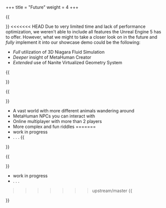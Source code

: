 +++
title = "Future"
weight = 4
+++

{{<section title="Many ideas, too little time">}}
<<<<<<< HEAD
Due to very limited time and lack of performance optimization, we weren't able to include all features the Unreal Engine 5 has to offer. However, what we might to take a closer look on in the future and <i>fully</i> implement it into our showcase demo could be the following:
* <i>Full</i> utilization of 3D Niagara Fluid Simulation<br>
* <i>Deeper</i> insight of MetaHuman Creator
* <i>Extended</i> use of Nanite Virtualized Geometry System

{{</section>}}

{{<section title="Extension possibilities of Could it be more Unreal?">}}
* A vast world with more different animals wandering around
* MetaHuman NPCs you can interact with
* Online multiplayer with more than 2 players
* More complex and fun riddles
=======
* work in progress
* . . .
{{</section>}}

{{<section title="Extension possibilities of Could it be more Unreal?">}}
* work in progress
* . . .
>>>>>>> upstream/master
{{</section>}}